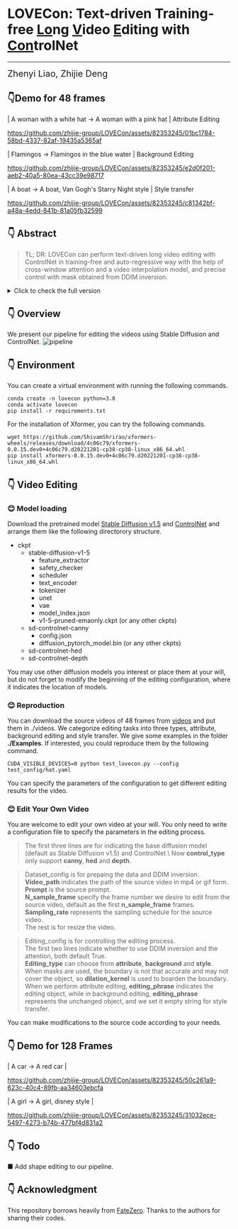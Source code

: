 # <span style="font-size: 30px;">**LOVECon: Text-driven Training-free <span style="text-decoration: underline;">Lo</span>ng <span style="text-decoration: underline;">V</span>ideo <span style="text-decoration: underline;">E</span>diting with <span style="text-decoration: underline;">Con</span>trolNet**

---
<span style="font-size: 20px;">Zhenyi Liao, Zhijie Deng</span>


## 👇Demo for **48** frames
| A woman with a white hat -> A woman with a pink hat | Attribute Editing

https://github.com/zhijie-group/LOVECon/assets/82353245/01bc1784-58bd-4337-82af-19435a5365af


| Flamingos -> Flamingos in the blue water | Background Editing

https://github.com/zhijie-group/LOVECon/assets/82353245/e2d0f201-aeb2-40a5-80ea-43cc39e98717

| A boat -> A boat, Van Gogh's Starry Night style | Style transfer

https://github.com/zhijie-group/LOVECon/assets/82353245/c81342bf-a48a-4edd-841b-81a05fb32599


## 👇 Abstract

> TL; DR: LOVECon can perform text-driven long video editing with ControlNet in training-free and auto-regressive way with the help of cross-window attention and a video interpolation model, and precise control with mask obtained from DDIM inversion.

<details>
  <summary>Click to check the full version</summary>
  <p>Leveraging pre-trained conditional diffusion models for video editing without further tuning has gained increasing attention due to its promise in film production,
advertising, etc. Yet, seminal works in this line fall short in generation length,
temporal coherence, or fidelity to the source video. This paper aims to bridge the
gap, establishing a simple and effective baseline for training-free diffusion model-based long video editing. As suggested by prior arts, we build the pipeline upon
ControlNet, which excels at various image editing tasks based on text prompts. To
break down the length constraints caused by limited computational memory, we
split the long video into consecutive windows and develop a novel cross-window
attention mechanism to ensure the consistency of global style and maximize the
smoothness among windows. To achieve more accurate control, we extract the information from the source video via DDIM inversion and integrate the outcomes
into the latent states of the generations. We also incorporate a video frame interpolation model to mitigate the frame-level flickering issue. Extensive empirical
studies verify the superior efficacy of our method over competing baselines across
scenarios, including the replacement of the attributes of foreground objects, style
transfer, and background replacement. In particular, our method manages to edit
videos with up to 128 frames according to user requirements.。</p>
</details>

## 👇 Overview
We present our pipeline for editing the videos using Stable Diffusion and ControlNet.
![pipeline](https://github.com/zhijie-group/LOVECon/assets/82353245/6b1b8c20-cb45-4d65-9f98-c1ac0bcd097e)

## 👇 Environment

You can create a virtual environment with running the following commands.

```
conda create -n lovecon python=3.8
conda activate lovecon
pip install -r requirements.txt
```

For the installation of Xformer, you can try the following commands.
```
wget https://github.com/ShivamShrirao/xformers-wheels/releases/download/4c06c79/xformers-0.0.15.dev0+4c06c79.d20221201-cp38-cp38-linux_x86_64.whl
pip install xformers-0.0.15.dev0+4c06c79.d20221201-cp38-cp38-linux_x86_64.whl
```


## 👇 Video Editing
### 😊 Model loading 
Download the pretrained model [Stable Diffusion v1.5](https://huggingface.co/runwayml/stable-diffusion-v1-5/tree/main) and [ControlNet](https://huggingface.co/lllyasviel/sd-controlnet-canny/tree/main) and arrange them like the following directorory structure.
- ckpt
  - stable-diffusion-v1-5
    - feature_extractor
    - safety_checker
    - scheduler
    - text_encoder
    - tokenizer
    - unet
    - vae
    - model_index.json
    - v1-5-pruned-emaonly.ckpt (or any other ckpts)
  - sd-controlnet-canny
    - config.json
    - diffusion_pytorch_model.bin (or any other ckpts)
  - sd-controlnet-hed
  - sd-controlnet-depth

You may use other diffusion models you interest or place them at your will, but do not forget to modify the beginning of the editing configuration, where it indicates the location of models.

### 😊 Reproduction
You can download the source videos of 48 frames from [videos](https://github.com/zhijie-group/LOVECon/files/12852808/videos.zip) and put them in ./videos.
We categorize editing tasks into three types, attribute, background editing and style transfer. We give some examples in the folder **./Examples**. If interested, you could reproduce them by the following command.

```
CUDA_VISIBLE_DEVICES=0 python test_lovecon.py --config test_config/hat.yaml
```
You can specify the parameters of the configuration to get different editing results for the video.

### 😊 Edit Your Own Video 
You are welcome to edit your own video at your will. You only need to write a configuration file to specify the parameters in the editing process.

>The first three lines are for indicating the base diffusion model (default as Stable Diffusion v1.5) and ControlNet.\ 
Now **control_type** only support **canny**, **hed** and **depth**.

> Dataset_config is for prepaing the data and DDIM inversion. \
**Video_path** indicates the path of the source video in mp4 or gif form.\
**Prompt** is the source prompt.\
**N_sample_frame** specify the frame number we desire to edit from the source video, default as the first **n_sample_frame** frames. \
**Sampling_rate** represents the sampling schedule for the source video.\
The rest is for resize the video.

> Editing_config is for controlling the editing process.\
The first two lines indicate whether to use DDIM inversion and the attention, both default True.\
**Editing_type** can choose from **attribute**, **background** and **style**.
When masks are used, the boundary is not that accurate and may not cover the object, so **dilation_kernel** is used to boarden the boundary.
When we perform attribute editing, **editing_phrase** indicates the editing object, while in background editing, **editing_phrase** represents the unchanged object, and we set it empty string for style transfer.

You can make modifications to the source code according to your needs.


## 👇 Demo for **128** Frames
| A car -> A red car |

https://github.com/zhijie-group/LOVECon/assets/82353245/50c261a9-623c-40c4-89fb-aa34603ebcfa

| A girl -> A girl, disney style |

https://github.com/zhijie-group/LOVECon/assets/82353245/31032ece-5497-4273-b74b-477bf4d831a2
## 👇 Todo
■ Add shape editing to our pipeline.

## 👇 Acknowledgment
This repository borrows heavily from [FateZero](https://github.com/ChenyangQiQi/FateZero). Thanks to the authors for sharing their codes.

